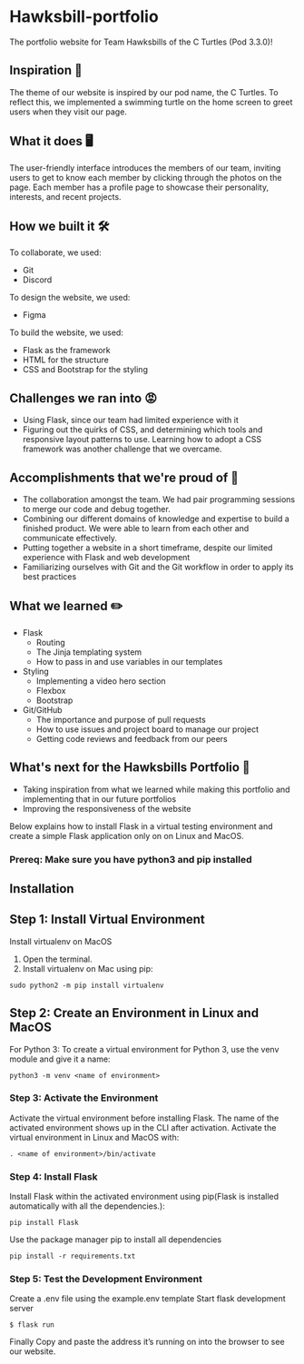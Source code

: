 # Hawksbill-portfolio
The portfolio website for Team Hawksbills of the C Turtles (Pod 3.3.0)!

## Inspiration 🐢
The theme of our website is inspired by our pod name, the C Turtles. To reflect this, we implemented a swimming turtle on the home screen to greet users when they visit our page.

## What it does 🖥
The user-friendly interface introduces the members of our team, inviting users to get to know each member by clicking through the photos on the page. Each member has a profile page to showcase their personality,  interests, and recent projects.

## How we built it 🛠
To collaborate, we used:
 - Git
 - Discord

To design the website, we used:
 - Figma

To build the website, we used:
 - Flask as the framework
 - HTML for the structure
 - CSS and Bootstrap for the styling

## Challenges we ran into 😡
 - Using Flask, since our team had limited experience with it
 - Figuring out the quirks of CSS, and determining which tools and responsive layout patterns to use. Learning how to adopt a CSS framework was another challenge that we overcame.

## Accomplishments that we're proud of 🌟
 - The collaboration amongst the team. We had pair programming sessions to merge our code and debug together.
- Combining our different domains of knowledge and expertise to build a finished product. We were able to learn from each other and communicate effectively.
- Putting together a website in a short timeframe, despite our limited experience with Flask and web development
-  Familiarizing ourselves with Git and the Git workflow in order to apply its best practices

## What we learned ✏️
 - Flask
   - Routing
   - The Jinja templating system
   - How to pass in and use variables in our templates
 - Styling
    - Implementing a video hero section
    - Flexbox
    - Bootstrap
 - Git/GitHub
    - The importance and purpose of pull requests
    - How to use issues and project board to manage our project
    - Getting code reviews and feedback from our peers

## What's next for the Hawksbills Portfolio 🚀
 - Taking inspiration from what we learned while making this portfolio and implementing that in our future portfolios
 - Improving the responsiveness of the website

Below explains how to install Flask in a virtual testing environment and create a simple Flask application only on on Linux and MacOS.
### Prereq: **Make sure you have python3 and pip installed**

## Installation

## Step 1: Install Virtual Environment
Install virtualenv on MacOS
1. Open the terminal.
2. Install virtualenv on Mac using pip:

 ```
 sudo python2 -m pip install virtualenv
 ```
 
## Step 2: Create an Environment in Linux and MacOS
For Python 3: To create a virtual environment for Python 3, use the venv module and give it a name:

```
python3 -m venv <name of environment>
```

### Step 3: Activate the Environment
Activate the virtual environment before installing Flask. The name of the activated environment shows up in the CLI after activation.
Activate the virtual environment in Linux and MacOS with:
```
. <name of environment>/bin/activate
```
### Step 4: Install Flask
Install Flask within the activated environment using pip(Flask is installed automatically with all the dependencies.):
```
pip install Flask
```
Use the package manager pip to install all dependencies
```
pip install -r requirements.txt
```
### Step 5: Test the Development Environment
Create a .env file using the example.env template
Start flask development server
```$ export FLASK_ENV=development
$ flask run
```
Finally Copy and paste the address it’s running on into the browser to see our website.
